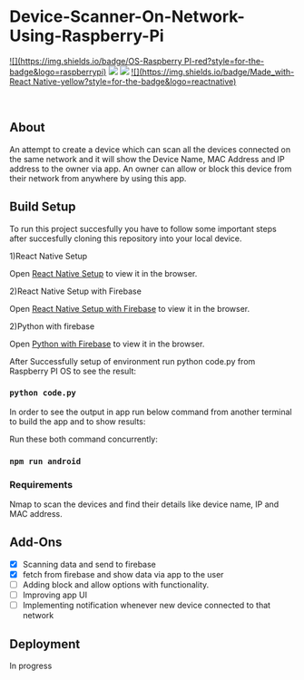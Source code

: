 # Device-Scanner-On-Network-Using-Raspberry-Pi


<div align='centre'>

[![](https://img.shields.io/badge/OS-Raspberry PI-red?style=for-the-badge&logo=raspberrypi)](mongodb.com "MongoDB")
[![](https://img.shields.io/badge/Made_with-Pyhton-blue?style=for-the-badge&logo=python)](https://reactjs.org/docs/getting-started.html)
[![](https://img.shields.io/badge/Made_with-Nmap-blue?style=for-the-badge&logo=nmap)](https://reactjs.org/docs/getting-started.html)
[![](https://img.shields.io/badge/Made_with-React Native-yellow?style=for-the-badge&logo=reactnative)](https://nodejs.org/en/)

<br>

</div>


## About

An attempt to create a device which can scan all the devices connected on the same network and it will show the Device Name, MAC Address and IP address to the owner via app.
An owner can allow or block this device from their network from anywhere by using this app.

## Build Setup

To run this project succesfully you have to follow some important steps after succesfully cloning this repository into your local device.

1)React Native Setup

Open [React Native Setup](https://reactnative.dev/docs/environment-setup) to view it in the browser.

2)React Native Setup with Firebase

Open [React Native Setup with Firebase](https://rnfirebase.io/) to view it in the browser.

2)Python with firebase

Open [Python with Firebase](https://pypi.org/project/python-firebase/) to view it in the browser.

After Successfully setup of environment run python code.py from Raspberry PI OS to see the result:

### `python code.py`

In order to see the output in app run below command from another terminal to build the app and to show results:

Run these both command concurrently:
### `npm run android`   



### Requirements

Nmap to scan the devices and find their details like device name, IP and MAC address.



## Add-Ons

- [X] Scanning data and send to firebase
- [X] fetch from firebase and show data via app to the user
- [ ] Adding block and allow options with functionality.
- [ ] Improving app UI
- [ ] Implementing notification whenever new device connected to that network

## Deployment

In progress

